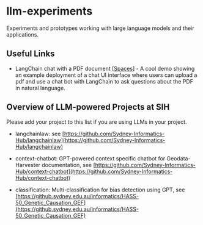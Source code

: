 # llm-experiments
Experiments and prototypes working with large language models and their applications.


## Useful Links

- LangChain chat with a PDF document [[Spaces](https://huggingface.co/spaces/hlydecker/langchain-chat-with-pdf-openai)] - A cool demo showing an example deployment of a chat UI interface where users can upload a pdf and use a chat bot with LangChain to ask questions about the PDF in natural language.

## Overview of LLM-powered Projects at SIH

Please add your project to this list if you are using LLMs in your project.

- langchainlaw: see [https://github.com/Sydney-Informatics-Hub/langchainlaw](https://github.com/Sydney-Informatics-Hub/langchainlaw)

- context-chatbot: GPT-powered context specific chatbot for Geodata-Harvester documentation, see [https://github.com/Sydney-Informatics-Hub/context-chatbot](https://github.com/Sydney-Informatics-Hub/context-chatbot)

- classification: Multi-classification for bias detection using GPT, see [https://github.sydney.edu.au/informatics/HASS-50_Genetic_Causation_GEF](https://github.sydney.edu.au/informatics/HASS-50_Genetic_Causation_GEF)

